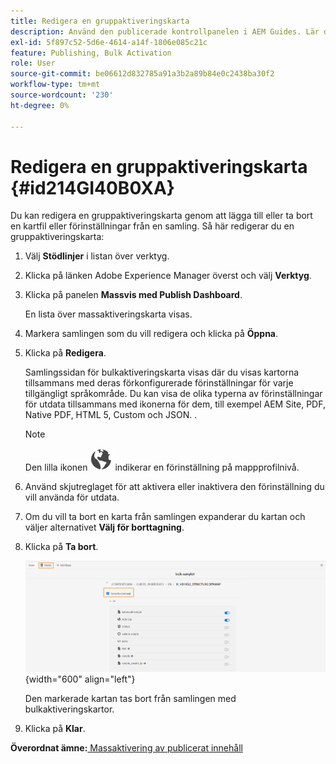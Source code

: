 ```yaml
---
title: Redigera en gruppaktiveringskarta
description: Använd den publicerade kontrollpanelen i AEM Guides. Lär dig hur du redigerar en gruppaktiveringskarta genom att lägga till eller ta bort kartfiler.
exl-id: 5f897c52-5d6e-4614-a14f-1806e085c21c
feature: Publishing, Bulk Activation
role: User
source-git-commit: be06612d832785a91a3b2a89b84e0c2438ba30f2
workflow-type: tm+mt
source-wordcount: '230'
ht-degree: 0%

---
```


# Redigera en gruppaktiveringskarta {#id214GI40B0XA}

Du kan redigera en gruppaktiveringskarta genom att lägga till eller ta bort en kartfil eller förinställningar från en samling. Så här redigerar du en gruppaktiveringskarta:

1. Välj **Stödlinjer** i listan över verktyg.

1. Klicka på länken Adobe Experience Manager överst och välj **Verktyg**.

1. Klicka på panelen **Massvis med Publish Dashboard**.

   En lista över massaktiveringskarta visas.

1. Markera samlingen som du vill redigera och klicka på **Öppna**.

1. Klicka på **Redigera**.

   Samlingssidan för bulkaktiveringskarta visas där du visas kartorna tillsammans med deras förkonfigurerade förinställningar för varje tillgängligt språkområde.
Du kan visa de olika typerna av förinställningar för utdata tillsammans med ikonerna för dem, till exempel AEM Site, PDF, Native PDF, HTML 5, Custom och JSON.
.

   >[!NOTE]
   >
   > Den lilla ikonen ![](images/global-preset-icon.svg) indikerar en förinställning på mappprofilnivå.


1. Använd skjutreglaget för att aktivera eller inaktivera den förinställning du vill använda för utdata.

1. Om du vill ta bort en karta från samlingen expanderar du kartan och väljer alternativet **Välj för borttagning**.

1. Klicka på **Ta bort**.

   ![](images/bulk-activation-delete-map.png){width="600" align="left"}

   Den markerade kartan tas bort från samlingen med bulkaktiveringskartor.

1. Klicka på **Klar**.


**Överordnat ämne:**[ Massaktivering av publicerat innehåll](conf-bulk-activation.md)
